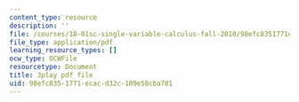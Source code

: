 ```yaml
---
content_type: resource
description: ''
file: /courses/18-01sc-single-variable-calculus-fall-2010/98efc8351771ecacd32c109e58cba781_D7nf7pKddwM.pdf
file_type: application/pdf
learning_resource_types: []
ocw_type: OCWFile
resourcetype: Document
title: 3play pdf file
uid: 98efc835-1771-ecac-d32c-109e58cba781
---
```

